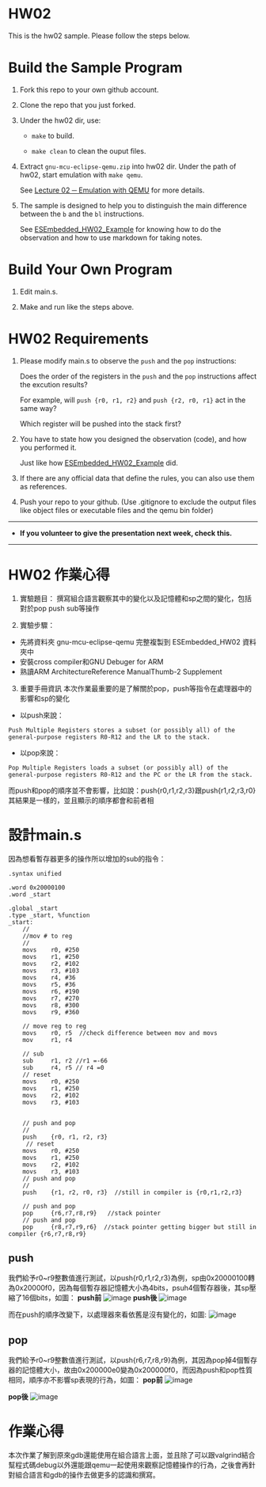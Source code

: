 HW02
===
This is the hw02 sample. Please follow the steps below.

# Build the Sample Program

1. Fork this repo to your own github account.

2. Clone the repo that you just forked.

3. Under the hw02 dir, use:

	* `make` to build.

	* `make clean` to clean the ouput files.

4. Extract `gnu-mcu-eclipse-qemu.zip` into hw02 dir. Under the path of hw02, start emulation with `make qemu`.

	See [Lecture 02 ─ Emulation with QEMU] for more details.

5. The sample is designed to help you to distinguish the main difference between the `b` and the `bl` instructions.  

	See [ESEmbedded_HW02_Example] for knowing how to do the observation and how to use markdown for taking notes.

# Build Your Own Program

1. Edit main.s.

2. Make and run like the steps above.

# HW02 Requirements

1. Please modify main.s to observe the `push` and the `pop` instructions:  

	Does the order of the registers in the `push` and the `pop` instructions affect the excution results?  

	For example, will `push {r0, r1, r2}` and `push {r2, r0, r1}` act in the same way?  

	Which register will be pushed into the stack first?

2. You have to state how you designed the observation (code), and how you performed it.  

	Just like how [ESEmbedded_HW02_Example] did.

3. If there are any official data that define the rules, you can also use them as references.

4. Push your repo to your github. (Use .gitignore to exclude the output files like object files or executable files and the qemu bin folder)

[Lecture 02 ─ Emulation with QEMU]: http://www.nc.es.ncku.edu.tw/course/embedded/02/#Emulation-with-QEMU
[ESEmbedded_HW02_Example]: https://github.com/vwxyzjimmy/ESEmbedded_HW02_Example

--------------------

-  **If you volunteer to give the presentation next week, check this.**

--------------------
# HW02 作業心得

1. 實驗題目：
撰寫組合語言觀察其中的變化以及記憶體和sp之間的變化，包括對於pop push sub等操作

2. 實驗步驟：
  - 先將資料夾 gnu-mcu-eclipse-qemu 完整複製到 ESEmbedded_HW02 資料夾中
  - 安裝cross compiler和GNU Debuger for ARM
  - 熟讀ARM ArchitectureReference ManualThumb-2 Supplement
3. 重要手冊資訊
本次作業最重要的是了解關於pop，push等指令在處理器中的影響和sp的變化
- 以push來說：
```
Push Multiple Registers stores a subset (or possibly all) of the general-purpose registers R0-R12 and the LR to the stack.
```
- 以pop來說：
```
Pop Multiple Registers loads a subset (or possibly all) of the general-purpose registers R0-R12 and the PC or the LR from the stack.
```
而push和pop的順序並不會影響，比如說：push{r0,r1,r2,r3}跟push{r1,r2,r3,r0}其結果是一樣的，並且顯示的順序都會和前者相
# 設計main.s 
因為想看暫存器更多的操作所以增加的sub的指令：
```
.syntax unified

.word 0x20000100
.word _start

.global _start
.type _start, %function
_start:
	//
	//mov # to reg
	//
	movs	r0,	#250
	movs	r1,	#250
	movs	r2,	#102
	movs	r3,	#103
	movs    r4, #36
	movs    r5, #36
	movs    r6, #190
	movs    r7, #270
	movs    r8, #300
	movs    r9, #360
    
	// move reg to reg
    movs    r0, r5  //check difference between mov and movs 
	mov     r1, r4

	// sub 
	sub     r1, r2 //r1 =-66
	sub     r4, r5 // r4 =0
    // reset
	movs	r0,	#250
	movs	r1,	#250
	movs	r2,	#102
	movs	r3,	#103


	// push and pop
	//
    push	{r0, r1, r2, r3}
	 // reset
	movs	r0,	#250
	movs	r1,	#250
	movs	r2,	#102
	movs	r3,	#103
	// push and pop
	//
    push	{r1, r2, r0, r3}  //still in compiler is {r0,r1,r2,r3}

	// push and pop
    pop     {r6,r7,r8,r9}   //stack pointer 
    // push and pop
	pop     {r8,r7,r9,r6}  //stack pointer getting bigger but still in compiler {r6,r7,r8,r9}
```

## push

我們給予r0~r9整數值進行測試，以push{r0,r1,r2,r3}為例，sp由0x20000100轉為0x20000f0，因為每個暫存器記憶體大小為4bits，psuh4個暫存器後，其sp壓縮了16個bits，如圖：
**push前**
![image](https://github.com/GOGOGOGOGOGOG/ESEmbedded_HW02/blob/master/2019-03-11%2018-10-58%20%E7%9A%84%E8%9E%A2%E5%B9%95%E6%93%B7%E5%9C%96.png)
**push後**
![image](https://github.com/GOGOGOGOGOGOG/ESEmbedded_HW02/blob/master/2019-03-11%2018-12-03%20%E7%9A%84%E8%9E%A2%E5%B9%95%E6%93%B7%E5%9C%96.png)

而在push的順序改變下，以處理器來看依舊是沒有變化的，如圖:
![image](https://github.com/GOGOGOGOGOGOG/ESEmbedded_HW02/blob/master/2019-03-11%2018-22-11%20%E7%9A%84%E8%9E%A2%E5%B9%95%E6%93%B7%E5%9C%96.png)

## pop
我們給予r0~r9整數值進行測試，以push{r6,r7,r8,r9}為例，其因為pop掉4個暫存器的記憶體大小，故由0x200000e0變為0x200000f0，而因為push和pop性質相同，順序亦不影響sp表現的行為，如圖：
**pop前**
![image](https://github.com/GOGOGOGOGOGOG/ESEmbedded_HW02/blob/master/2019-03-11%2018-24-47%20%E7%9A%84%E8%9E%A2%E5%B9%95%E6%93%B7%E5%9C%96.png)

**pop後**
![image](https://github.com/GOGOGOGOGOGOG/ESEmbedded_HW02/blob/master/2019-03-11%2018-27-42%20%E7%9A%84%E8%9E%A2%E5%B9%95%E6%93%B7%E5%9C%96.png)
# 作業心得
本次作業了解到原來gdb還能使用在組合語言上面，並且除了可以跟valgrind結合幫程式碼debug以外還能跟qemu一起使用來觀察記憶體操作的行為，之後會再針對組合語言和gdb的操作去做更多的認識和撰寫。





